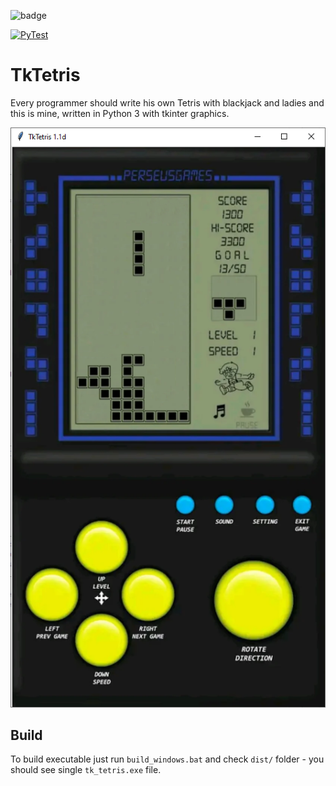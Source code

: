 ![badge](https://img.shields.io/endpoint?url=https://gist.githubusercontent.com/slafniy/262b6c9c274ee1fff6cde56c1cade09c/raw/tktetris_pylint_result.json)

[![PyTest](https://github.com/slafniy/TkTetris/actions/workflows/pytest.yml/badge.svg?branch=master&event=push)](https://github.com/slafniy/TkTetris/actions/workflows/pytest.yml)

# TkTetris
Every programmer should write his own Tetris with blackjack and ladies and this is mine, 
written in Python 3 with tkinter graphics.

![Alt text](/screenshots/classic_skin.png?raw=true)

## Build
To build executable just run `build_windows.bat` and check `dist/` folder - you should see single `tk_tetris.exe` file. 
